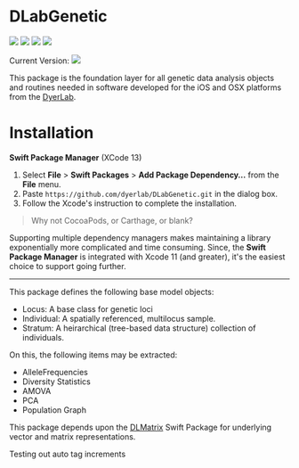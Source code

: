 # DLabGenetic

![](https://img.shields.io/badge/license-GPLv3-green) ![](https://img.shields.io/badge/swift-5.5-green) ![](https://img.shields.io/badge/iOS-14.0-green) ![](https://img.shields.io/badge/macOS-11-green) 

Current Version: ![](https://img.shields.io/github/v/tag/dyerlab/DLabGenetic?color=green)

This package is the foundation layer for all genetic data analysis objects and routines needed in software developed for the iOS and OSX platforms from the [DyerLab](https://dyerlab.org).   


<a name="Installation"></a>
# Installation

**Swift Package Manager** (XCode 13)

1. Select **File** > **Swift Packages** > **Add Package Dependency…** from the **File** menu.
2. Paste `https://github.com/dyerlab/DLabGenetic.git` in the dialog box.
3. Follow the Xcode's instruction to complete the installation.

> Why not CocoaPods, or Carthage, or blank?

Supporting multiple dependency managers makes maintaining a library exponentially more complicated and time consuming.  Since, the **Swift Package Manager** is integrated with Xcode 11 (and greater), it's the easiest choice to support going further.

---

This package defines the following base model objects:

- Locus: A base class for genetic loci
- Individual: A spatially referenced, multilocus sample.
- Stratum: A heirarchical (tree-based data structure) collection of individuals.

On this, the following items may be extracted:  

- AlleleFrequencies
- Diversity Statistics
- AMOVA
- PCA
- Population Graph

This package depends upon the [DLMatrix](https://github.com/dyerlab/DLMatrix) Swift Package for underlying vector and matrix representations.

Testing out auto tag increments
